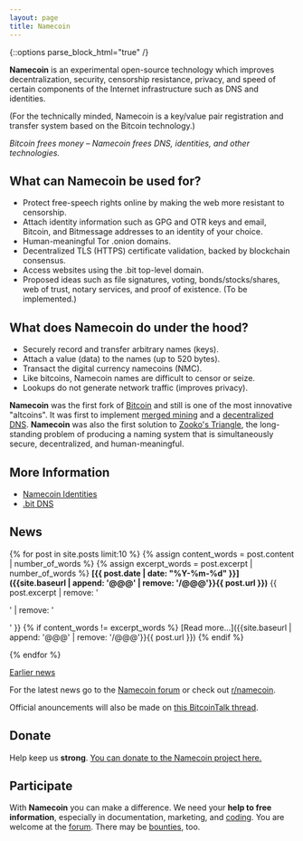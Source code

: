 ```yaml
---
layout: page
title: Namecoin
---
```


{::options parse_block_html="true" /}

**Namecoin** is an experimental open-source technology which improves decentralization, security, censorship resistance, privacy, and speed of certain components of the Internet infrastructure such as DNS and identities.

(For the technically minded, Namecoin is a key/value pair registration and transfer system based on the Bitcoin technology.)

*Bitcoin frees money – Namecoin frees DNS, identities, and other technologies.*

<div class="row">

<div class="col-md-6">

## What can Namecoin be used for?

* Protect free-speech rights online by making the web more resistant to censorship.
* Attach identity information such as GPG and OTR keys and email, Bitcoin, and Bitmessage addresses to an identity of your choice.
* Human-meaningful Tor .onion domains.
* Decentralized TLS (HTTPS) certificate validation, backed by blockchain consensus.
* Access websites using the .bit top-level domain.
* Proposed ideas such as file signatures, voting, bonds/stocks/shares, web of trust, notary services, and proof of existence. (To be implemented.)

</div>

<div class="col-md-6">

What does Namecoin do under the hood?
-------------------------------------

* Securely record and transfer arbitrary names (keys).
* Attach a value (data) to the names (up to 520 bytes).
* Transact the digital currency namecoins (NMC).
* Like bitcoins, Namecoin names are difficult to censor or seize.
* Lookups do not generate network traffic (improves privacy).

**Namecoin** was the first fork of [Bitcoin](https://bitcoin.org) and still is one of the most innovative "altcoins".  It was first to implement [merged mining](https://bitcoin.stackexchange.com/questions/273/how-does-merged-mining-work) and a [decentralized DNS](https://bit.namecoin.info).  **Namecoin** was also the first solution to [Zooko's Triangle](https://en.wikipedia.org/wiki/Zooko%27s_triangle), the long-standing problem of producing a naming system that is simultaneously secure, decentralized, and human-meaningful.

</div>
</div>

## More Information

* [Namecoin Identities](https://nameid.org)
* [.bit DNS](https://bit.namecoin.org/)

## News

{% for post in site.posts limit:10 %}
{% assign content_words = post.content | number_of_words %}
{% assign excerpt_words = post.excerpt | number_of_words %}
**[{{ post.date | date: "%Y-%m-%d" }}]({{site.baseurl | append: '@@@' | remove: '/@@@'}}{{ post.url }})** {{ post.excerpt | remove: '<p>' | remove: '</p>' }}  {% if content_words != excerpt_words %} [Read more...]({{site.baseurl | append: '@@@' | remove: '/@@@'}}{{ post.url }}) {% endif %}

{% endfor %}

[Earlier news]({{site.baseurl}}news/)

For the latest news go to the [Namecoin forum](https://forum.namecoin.org/) or check out [r/namecoin](https://www.reddit.com/r/namecoin).

Official anouncements will also be made on [this BitcoinTalk thread](https://bitcointalk.org/index.php?topic=236340.0).

## Donate
Help keep us **strong**.  [You can donate to the Namecoin project here.]({{site.baseurl}}donate/)

## Participate
With **Namecoin** you can make a difference.  We need your **help to free information**, especially in documentation, marketing, and [coding](https://github.com/namecoin/).  You are welcome at the [forum](https://forum.namecoin.info/).  There may be [bounties](https://forum.namecoin.info/viewforum.php?f=18), too.
